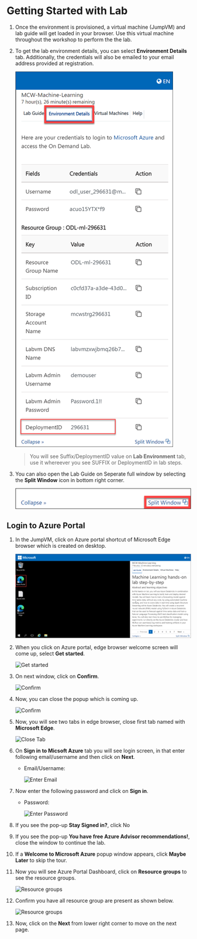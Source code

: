 
# Getting Started with Lab

1. Once the environment is provisioned, a virtual machine (JumpVM) and lab guide will get loaded in your browser. Use this virtual machine throughout the workshop to perform the the lab.
1. To get the lab environment details, you can select **Environment Details** tab. Additionally, the credentials will also be emailed to your email address provided at registration.

   ![](images/v2/v2-1.png)
 
    > You will see Suffix/DeploymentID value on **Lab Environment** tab, use it whereever you see SUFFIX or DeploymentID in lab steps.
 
1. You can also open the Lab Guide on Seperate full window by selecting the **Split Window** icon in bottom right corner.

   ![](images/v2/v2-2.png)
 
## Login to Azure Portal
1. In the JumpVM, click on Azure portal shortcut of Microsoft Edge browser which is created on desktop.

   ![](images/v2/v2-3.png)
   
1. When you click on Azure portal, edge browser welcome screen will come up, select **Get started**.

   ![](images/17.png "Get started")
   
1. On next window, click on **Confirm**.

   ![](images/18.png "Confirm")
   
1. Now, you can close the popup which is coming up.

   ![](images/19.png "Confirm")
   
1. Now, you will see two tabs in edge browser, close first tab named with **Microsoft Edge**.

   ![](images/20.png "Close Tab")
   
1. On **Sign in to Micsoft Azure** tab you will see login screen, in that enter following email/username and then click on **Next**. 
   * Email/Username: <inject key="AzureAdUserEmail"></inject>
   
     ![](images/21.png "Enter Email")
     
1. Now enter the following password and click on **Sign in**.
   * Password: <inject key="AzureAdUserPassword"></inject>
   
     ![](images/22.png "Enter Password")
     
1. If you see the pop-up **Stay Signed in?**, click No

1. If you see the pop-up **You have free Azure Advisor recommendations!**, close the window to continue the lab.

1. If a **Welcome to Microsoft Azure** popup window appears, click **Maybe Later** to skip the tour.
   
1. Now you will see Azure Portal Dashboard, click on **Resource groups** to see the resource groups.

   ![](images/23.png "Resource groups")
   
1. Confirm you have all resource group are present as shown below.

   ![](images/24.png "Resource groups")
   
1. Now, click on the **Next** from lower right corner to move on the next page.
